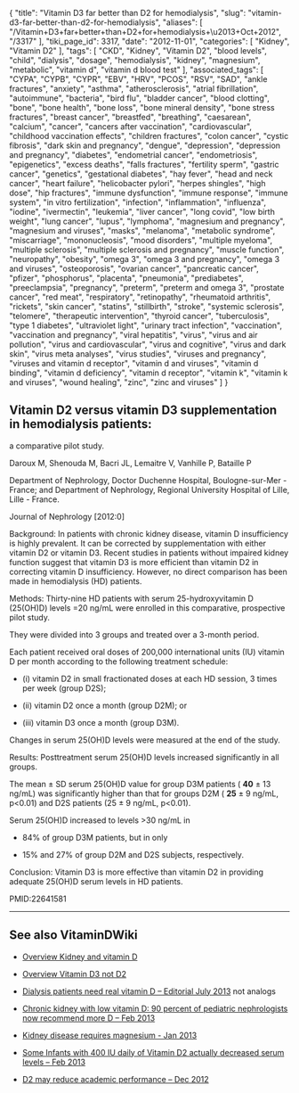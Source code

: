 {
    "title": "Vitamin D3 far better than D2 for hemodialysis",
    "slug": "vitamin-d3-far-better-than-d2-for-hemodialysis",
    "aliases": [
        "/Vitamin+D3+far+better+than+D2+for+hemodialysis+\u2013+Oct+2012",
        "/3317"
    ],
    "tiki_page_id": 3317,
    "date": "2012-11-01",
    "categories": [
        "Kidney",
        "Vitamin D2"
    ],
    "tags": [
        "CKD",
        "Kidney",
        "Vitamin D2",
        "blood levels",
        "child",
        "dialysis",
        "dosage",
        "hemodialysis",
        "kidney",
        "magnesium",
        "metabolic",
        "vitamin d",
        "vitamin d blood test"
    ],
    "associated_tags": [
        "CYPA",
        "CYPB",
        "CYPR",
        "EBV",
        "HRV",
        "PCOS",
        "RSV",
        "SAD",
        "ankle fractures",
        "anxiety",
        "asthma",
        "atherosclerosis",
        "atrial fibrillation",
        "autoimmune",
        "bacteria",
        "bird flu",
        "bladder cancer",
        "blood clotting",
        "bone",
        "bone health",
        "bone loss",
        "bone mineral density",
        "bone stress fractures",
        "breast cancer",
        "breastfed",
        "breathing",
        "caesarean",
        "calcium",
        "cancer",
        "cancers after vaccination",
        "cardiovascular",
        "childhood vaccination effects",
        "children fractures",
        "colon cancer",
        "cystic fibrosis",
        "dark skin and pregnancy",
        "dengue",
        "depression",
        "depression and pregnancy",
        "diabetes",
        "endometrial cancer",
        "endometriosis",
        "epigenetics",
        "excess deaths",
        "falls fractures",
        "fertility sperm",
        "gastric cancer",
        "genetics",
        "gestational diabetes",
        "hay fever",
        "head and neck cancer",
        "heart failure",
        "helicobacter pylori",
        "herpes shingles",
        "high dose",
        "hip fractures",
        "immune dysfunction",
        "immune response",
        "immune system",
        "in vitro fertilization",
        "infection",
        "inflammation",
        "influenza",
        "iodine",
        "ivermectin",
        "leukemia",
        "liver cancer",
        "long covid",
        "low birth weight",
        "lung cancer",
        "lupus",
        "lymphoma",
        "magnesium and pregnancy",
        "magnesium and viruses",
        "masks",
        "melanoma",
        "metabolic syndrome",
        "miscarriage",
        "mononucleosis",
        "mood disorders",
        "multiple myeloma",
        "multiple sclerosis",
        "multiple sclerosis and pregnancy",
        "muscle function",
        "neuropathy",
        "obesity",
        "omega 3",
        "omega 3 and pregnancy",
        "omega 3 and viruses",
        "osteoporosis",
        "ovarian cancer",
        "pancreatic cancer",
        "pfizer",
        "phosphorus",
        "placenta",
        "pneumonia",
        "prediabetes",
        "preeclampsia",
        "pregnancy",
        "preterm",
        "preterm and omega 3",
        "prostate cancer",
        "red meat",
        "respiratory",
        "retinopathy",
        "rheumatoid arthritis",
        "rickets",
        "skin cancer",
        "statins",
        "stillbirth",
        "stroke",
        "systemic sclerosis",
        "telomere",
        "therapeutic intervention",
        "thyroid cancer",
        "tuberculosis",
        "type 1 diabetes",
        "ultraviolet light",
        "urinary tract infection",
        "vaccination",
        "vaccination and pregnancy",
        "viral hepatitis",
        "virus",
        "virus and air pollution",
        "virus and cardiovascular",
        "virus and cognitive",
        "virus and dark skin",
        "virus meta analyses",
        "virus studies",
        "viruses and pregnancy",
        "viruses and vitamin d receptor",
        "vitamin d and viruses",
        "vitamin d binding",
        "vitamin d deficiency",
        "vitamin d receptor",
        "vitamin k",
        "vitamin k and viruses",
        "wound healing",
        "zinc",
        "zinc and viruses"
    ]
}


## Vitamin D2 versus vitamin D3 supplementation in hemodialysis patients:  
 a comparative pilot study.

Daroux M, Shenouda M, Bacri JL, Lemaitre V, Vanhille P, Bataille P

Department of Nephrology, Doctor Duchenne Hospital, Boulogne-sur-Mer - France; and Department of Nephrology, Regional University Hospital of Lille, Lille - France.

Journal of Nephrology <span>[2012:0]</span>

Background: In patients with chronic kidney disease, vitamin D insufficiency is highly prevalent. It can be corrected by supplementation with either vitamin D2 or vitamin D3. Recent studies in patients without impaired kidney function suggest that vitamin D3 is more efficient than vitamin D2 in correcting vitamin D insufficiency. However, no direct comparison has been made in hemodialysis (HD) patients.

Methods: Thirty-nine HD patients with serum 25-hydroxyvitamin D (25(OH)D) levels =20 ng/mL were enrolled in this comparative, prospective pilot study. 

They were divided into 3 groups and treated over a 3-month period. 

Each patient received oral doses of 200,000 international units (IU) vitamin D per month according to the following treatment schedule: 

* (i) vitamin D2 in small fractionated doses at each HD session, 3 times per week (group D2S); 

* (ii) vitamin D2 once a month (group D2M); or 

* (iii) vitamin D3 once a month (group D3M). 

Changes in serum 25(OH)D levels were measured at the end of the study.

Results: Posttreatment serum 25(OH)D levels increased significantly in all groups. 

The mean ± SD serum 25(OH)D value for group D3M patients ( **40**  ± 13 ng/mL) was significantly higher than that for groups D2M ( **25**  ± 9 ng/mL, p<0.01) and D2S patients (25 ± 9 ng/mL, p<0.01). 

Serum 25(OH)D increased to levels >30 ng/mL in 

* 84% of group D3M patients, but in only 

* 15% and 27% of group D2M and D2S subjects, respectively. 

Conclusion: Vitamin D3 is more effective than vitamin D2 in providing adequate 25(OH)D serum levels in HD patients.

PMID:22641581

---

## See also VitaminDWiki

* [Overview Kidney and vitamin D](/tags/overview-kidney-and-vitamin-d.html)

* [Overview Vitamin D3 not D2](/tags/overview-vitamin-d3-not-d2.html)

* [Dialysis patients need real vitamin D – Editorial July 2013](/posts/dialysis-patients-need-real-vitamin-d-editorial) not analogs

* [Chronic kidney with low vitamin D: 90 percent of pediatric nephrologists now recommend more D – Feb 2013](/posts/chronic-kidney-with-low-vitamin-d-90-percent-of-pediatric-nephrologists-now-recommend-more-d)

* [Kidney disease requires magnesium - Jan 2013](/posts/kidney-disease-requires-magnesium)

* [Some Infants with 400 IU daily of Vitamin D2 actually decreased serum levels – Feb 2013](/posts/some-infants-with-400-iu-daily-of-vitamin-d2-actually-decreased-serum-levels)

* [D2 may reduce academic performance – Dec 2012](/posts/d2-may-reduce-academic-performance)